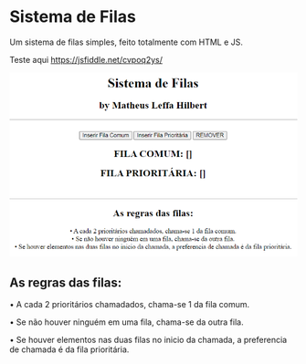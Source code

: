 # Sistema de Filas
Um sistema de filas simples, feito totalmente com HTML e JS.

Teste aqui https://jsfiddle.net/cvpoq2ys/

[![Sistema-de-filas](https://github.com/MatheusLeffa/Sistema-de-Filas/blob/main/img/Sistema%20de%20filas.PNG?raw=true)](https://jsfiddle.net/cvpoq2ys/)

## As regras das filas:
• A cada 2 prioritários chamadados, chama-se 1 da fila comum.

• Se não houver ninguém em uma fila, chama-se da outra fila.

• Se houver elementos nas duas filas no inicio da chamada, a preferencia de chamada é da fila prioritária.
